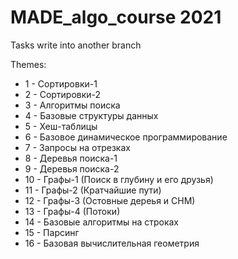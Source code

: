 # MADE_algo_course 2021

Tasks write into another branch

Themes:
- 1 - Сортировки-1
- 2 - Сортировки-2 
- 3 - Алгоритмы поиска
- 4 - Базовые структуры данных 
- 5 - Хеш-таблицы 
- 6 - Базовое динамическое программирование
- 7 - Запросы на отрезках 
- 8 - Деревья поиска-1 
- 9 - Деревья поиска-2 
- 10 - Графы-1 (Поиск в глубину и его друзья) 
- 11 - Графы-2 (Кратчайшие пути) 
- 12 - Графы-3 (Остовные дереья и СНМ) 
- 13 - Графы-4 (Потоки) 
- 14 - Базовые алгоритмы на строках 
- 15 - Парсинг
- 16 - Базовая вычислительная геометрия 
